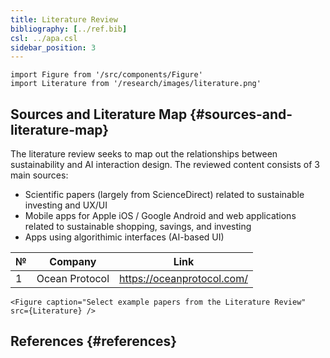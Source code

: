 ```yaml
---
title: Literature Review
bibliography: [../ref.bib]
csl: ../apa.csl
sidebar_position: 3
---
```


``` mdx-code-block
import Figure from '/src/components/Figure'
import Literature from '/research/images/literature.png'
```

## Sources and Literature Map {#sources-and-literature-map}

The literature review seeks to map out the relationships between sustainability and AI interaction design. The reviewed content consists of 3 main sources:

-   Scientific papers (largely from ScienceDirect) related to sustainable investing and UX/UI
-   Mobile apps for Apple iOS / Google Android and web applications related to sustainable shopping, savings, and investing
-   Apps using algorithimic interfaces (AI-based UI)

| №   | Company        | Link                       |
|-----|----------------|----------------------------|
| 1   | Ocean Protocol | https://oceanprotocol.com/ |

``` mdx-code-block
<Figure caption="Select example papers from the Literature Review" src={Literature} />
```

## References {#references}
